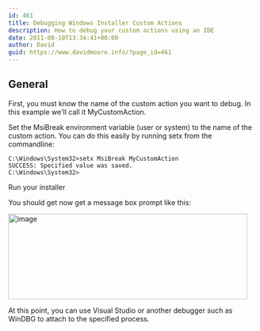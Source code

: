 ```yaml
---
id: 461
title: Debugging Windows Installer Custom Actions
description: How to debug your custom actions using an IDE
date: 2011-08-10T13:34:41+00:00
author: David
guid: https://www.davidmoore.info/?page_id=461
---
```

## General

First, you must know the name of the custom action you want to debug. In this example we'll call it MyCustomAction.

Set the MsiBreak environment variable (user or system) to the name of the custom action. You can do this easily by running setx from the commandline:
  
  ```batch
  C:\Windows\System32>setx MsiBreak MyCustomAction
  SUCCESS: Specified value was saved.
  C:\Windows\System32>
  ```
Run your installer

You should get now get a message box prompt like this:

[<img style="background-image: none; padding-left: 0px; padding-right: 0px; display: inline; padding-top: 0px; border: 0px;" title="image" src="/wp-content/uploads/2011/08/image_thumb1.png" border="0" alt="image" width="482" height="173" />](/wp-content/uploads/2011/08/image1.png)

At this point, you can use Visual Studio or another debugger such as WinDBG to attach to the specified process.